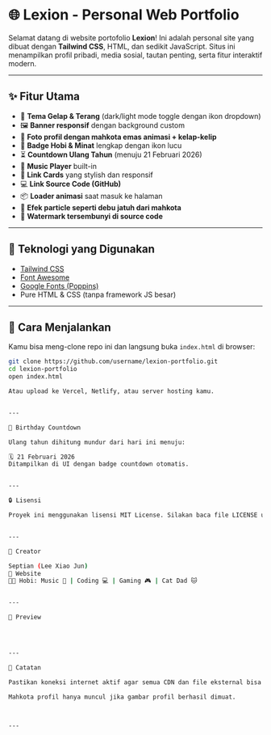 # 🌐 Lexion - Personal Web Portfolio

Selamat datang di website portofolio **Lexion**! Ini adalah personal site yang dibuat dengan **Tailwind CSS**, HTML, dan sedikit JavaScript. Situs ini menampilkan profil pribadi, media sosial, tautan penting, serta fitur interaktif modern.

---

## ✨ Fitur Utama

- 🎨 **Tema Gelap & Terang** (dark/light mode toggle dengan ikon dropdown)
- 🖼️ **Banner responsif** dengan background custom
- 👑 **Foto profil dengan mahkota emas animasi + kelap-kelip**
- 🧩 **Badge Hobi & Minat** lengkap dengan ikon lucu
- ⏳ **Countdown Ulang Tahun** (menuju 21 Februari 2026)
- 🎵 **Music Player** built-in
- 🔗 **Link Cards** yang stylish dan responsif
- 💻 **Link Source Code (GitHub)**
- 📦 **Loader animasi** saat masuk ke halaman
- 🧹 **Efek particle seperti debu jatuh dari mahkota**
- 🔐 **Watermark tersembunyi di source code**

---

## 🌈 Teknologi yang Digunakan

- [Tailwind CSS](https://tailwindcss.com)
- [Font Awesome](https://fontawesome.com)
- [Google Fonts (Poppins)](https://fonts.google.com/specimen/Poppins)
- Pure HTML & CSS (tanpa framework JS besar)

---

## 🔧 Cara Menjalankan

Kamu bisa meng-clone repo ini dan langsung buka `index.html` di browser:

```bash
git clone https://github.com/username/lexion-portfolio.git
cd lexion-portfolio
open index.html

Atau upload ke Vercel, Netlify, atau server hosting kamu.


---

📆 Birthday Countdown

Ulang tahun dihitung mundur dari hari ini menuju:

🗓️ 21 Februari 2026
Ditampilkan di UI dengan badge countdown otomatis.


---

🔒 Lisensi

Proyek ini menggunakan lisensi MIT License. Silakan baca file LICENSE untuk informasi lebih lanjut.


---

👤 Creator

Septian (Lee Xiao Jun)
🔗 Website
🐱‍🏍 Hobi: Music 🎵 | Coding 💻 | Gaming 🎮 | Cat Dad 🐱


---

📸 Preview




---

📝 Catatan

Pastikan koneksi internet aktif agar semua CDN dan file eksternal bisa dimuat.

Mahkota profil hanya muncul jika gambar profil berhasil dimuat.



---
